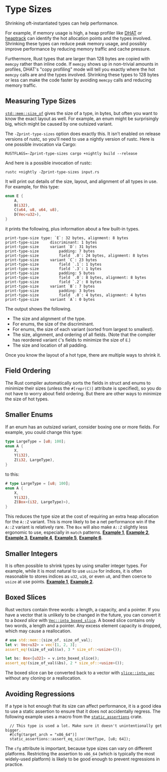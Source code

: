 # Type Sizes

Shrinking oft-instantiated types can help performance.

For example, if memory usage is high, a heap profiler like [DHAT] or
[heaptrack] can identify the hot allocation points and the types involved.
Shrinking these types can reduce peak memory usage, and possibly improve
performance by reducing memory traffic and cache pressure.

[DHAT]: https://www.valgrind.org/docs/manual/dh-manual.html
[heaptrack]: https://github.com/KDE/heaptrack

Furthermore, Rust types that are larger than 128 bytes are copied with `memcpy`
rather than inline code. If `memcpy` shows up in non-trivial amounts in
profiles, DHAT's "copy profiling" mode will tell you exactly where the hot
`memcpy` calls are and the types involved. Shrinking these types to 128 bytes
or less can make the code faster by avoiding `memcpy` calls and reducing memory
traffic.

## Measuring Type Sizes

[`std::mem::size_of`] gives the size of a type, in bytes, but often you want to
know the exact layout as well. For example, an enum might be surprisingly big,
which might be caused by one outsized variant.

[`std::mem::size_of`]: https://doc.rust-lang.org/std/mem/fn.size_of.html

The `-Zprint-type-sizes` option does exactly this. It isn’t enabled on release
versions of rustc, so you’ll need to use a nightly version of rustc. Here is
one possible invocation via Cargo:
```text
RUSTFLAGS=-Zprint-type-sizes cargo +nightly build --release
```
And here is a possible invocation of rustc:
```text
rustc +nightly -Zprint-type-sizes input.rs
```
It will print out details of the size, layout, and alignment of all types in
use. For example, for this type:
```rust
enum E {
    A,
    B(i32),
    C(u64, u8, u64, u8),
    D(Vec<u32>),
}
```
it prints the following, plus information about a few built-in types.
```text
print-type-size type: `E`: 32 bytes, alignment: 8 bytes
print-type-size     discriminant: 1 bytes
print-type-size     variant `D`: 31 bytes
print-type-size         padding: 7 bytes
print-type-size         field `.0`: 24 bytes, alignment: 8 bytes
print-type-size     variant `C`: 23 bytes
print-type-size         field `.1`: 1 bytes
print-type-size         field `.3`: 1 bytes
print-type-size         padding: 5 bytes
print-type-size         field `.0`: 8 bytes, alignment: 8 bytes
print-type-size         field `.2`: 8 bytes
print-type-size     variant `B`: 7 bytes
print-type-size         padding: 3 bytes
print-type-size         field `.0`: 4 bytes, alignment: 4 bytes
print-type-size     variant `A`: 0 bytes
```
The output shows the following.
- The size and alignment of the type.
- For enums, the size of the discriminant.
- For enums, the size of each variant (sorted from largest to smallest).
- The size, alignment, and ordering of all fields. (Note that the compiler has
  reordered variant `C`'s fields to minimize the size of `E`.)
- The size and location of all padding.

Once you know the layout of a hot type, there are multiple ways to shrink it.

## Field Ordering

The Rust compiler automatically sorts the fields in struct and enums to
minimize their sizes (unless the `#[repr(C)]` attribute is specified), so you
do not have to worry about field ordering. But there are other ways to minimize
the size of hot types.

## Smaller Enums

If an enum has an outsized variant, consider boxing one or more fields. For
example, you could change this type:
```rust
type LargeType = [u8; 100];
enum A {
    X,
    Y(i32),
    Z(i32, LargeType),
}
```
to this:
```rust
# type LargeType = [u8; 100];
enum A {
    X,
    Y(i32),
    Z(Box<(i32, LargeType)>),
}
```
This reduces the type size at the cost of requiring an extra heap allocation
for the `A::Z` variant. This is more likely to be a net performance win if the
`A::Z` variant is relatively rare. The `Box` will also make `A::Z` slightly
less ergonomic to use, especially in `match` patterns.
[**Example 1**](https://github.com/rust-lang/rust/pull/37445/commits/a920e355ea837a950b484b5791051337cd371f5d),
[**Example 2**](https://github.com/rust-lang/rust/pull/55346/commits/38d9277a77e982e49df07725b62b21c423b6428e),
[**Example 3**](https://github.com/rust-lang/rust/pull/64302/commits/b972ac818c98373b6d045956b049dc34932c41be),
[**Example 4**](https://github.com/rust-lang/rust/pull/64374/commits/2fcd870711ce267c79408ec631f7eba8e0afcdf6),
[**Example 5**](https://github.com/rust-lang/rust/pull/64394/commits/7f0637da5144c7435e88ea3805021882f077d50c),
[**Example 6**](https://github.com/rust-lang/rust/pull/71942/commits/27ae2f0d60d9201133e1f9ec7a04c05c8e55e665).

## Smaller Integers

It is often possible to shrink types by using smaller integer types. For
example, while it is most natural to use `usize` for indices, it is often
reasonable to stores indices as `u32`, `u16`, or even `u8`, and then coerce to
`usize` at use points.
[**Example 1**](https://github.com/rust-lang/rust/pull/49993/commits/4d34bfd00a57f8a8bdb60ec3f908c5d4256f8a9a),
[**Example 2**](https://github.com/rust-lang/rust/pull/50981/commits/8d0fad5d3832c6c1f14542ea0be038274e454524).

## Boxed Slices

Rust vectors contain three words: a length, a capacity, and a pointer. If you
have a vector that is unlikely to be changed in the future, you can convert it
to a *boxed slice* with [`Vec::into_boxed_slice`]. A boxed slice contains only
two words, a length and a pointer. Any excess element capacity is dropped,
which may cause a reallocation.
```rust
# use std::mem::{size_of, size_of_val};
let v: Vec<u32> = vec![1, 2, 3];
assert_eq!(size_of_val(&v), 3 * size_of::<usize>());

let bs: Box<[u32]> = v.into_boxed_slice();
assert_eq!(size_of_val(&bs), 2 * size_of::<usize>());
```
The boxed slice can be converted back to a vector with [`slice::into_vec`]
without any cloning or a reallocation.

[`Vec::into_boxed_slice`]: https://doc.rust-lang.org/std/vec/struct.Vec.html#method.into_boxed_slice
[`slice::into_vec`]: https://doc.rust-lang.org/std/primitive.slice.html#method.into_vec

## Avoiding Regressions

If a type is hot enough that its size can affect performance, it is a good idea
to use a static assertion to ensure that it does not accidentally regress. The
following example uses a macro from the [`static_assertions`] crate.
```rust,ignore
  // This type is used a lot. Make sure it doesn't unintentionally get bigger.
  #[cfg(target_arch = "x86_64")]
  static_assertions::assert_eq_size!(HotType, [u8; 64]);
```
The `cfg` attribute is important, because type sizes can vary on different
platforms. Restricting the assertion to `x86_64` (which is typically the most
widely-used platform) is likely to be good enough to prevent regressions in
practice.

[`static_assertions`]: https://crates.io/crates/static_assertions
